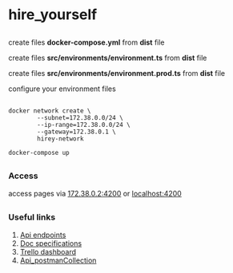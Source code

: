 # hire_yourself

##

create files **docker-compose.yml** from __dist__ file 

create files **src/environments/environment.ts** from __dist__ file 

create files **src/environments/environment.prod.ts** from __dist__ file 

configure your environment files 

##

```
docker network create \
        --subnet=172.38.0.0/24 \
        --ip-range=172.38.0.0/24 \
        --gateway=172.38.0.1 \
        hirey-network

docker-compose up
```



##
### Access
access pages via [172.38.0.2:4200](https://172.38.0.2:4200) or [localhost:4200](https://localhost:4200)

##
##

### Useful links

1) [Api endpoints](https://docs.google.com/spreadsheets/d/1VXxShSliQx0vOeyRRCRZR6xITRyGK37wyzB9lwsKdAc/edit?usp=sharing)
2) [Doc specifications](https://drive.google.com/open?id=1eKqyzhiffXpzLL7itROobQrRCpgpAIsV)
3) [Trello dashboard](https://trello.com/b/YpSdcRcu/hitproject)
4) [Api_postmanCollection](https://www.getpostman.com/collections/2aaecac81f3b51cbded1)